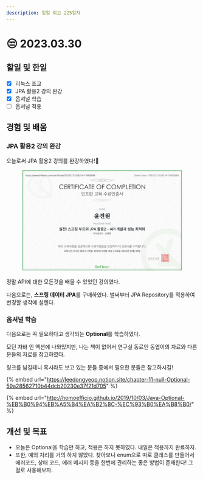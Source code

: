 ```yaml
---
description: 일일 회고 225일차
---
```


# 😒 2023.03.30

## 할일 및 한일&#x20;

* [x] 리눅스 조교&#x20;
* [x] JPA 활용2 강의 완강&#x20;
* [x] 옵셔널 학습&#x20;
* [ ] 옵셔널 적용&#x20;

## 경험 및 배움&#x20;

### JPA 활용2 강의 완강&#x20;

오늘로써 JPA 활용2 강의를 완강하였다!🎉

<figure><img src="../.gitbook/assets/image.png" alt=""><figcaption></figcaption></figure>

정말 API에 대한 모든것을 배울 수 있었던 강의였다.

다음으로는, **스프링 데이터 JPA**를 구매하였다. 벌써부터 JPA Repository를 적용하여 변경할 생각에 설렌다.

### 옵셔널 학습&#x20;

다음으로는 꼭 필요하다고 생각되는 **Optional**를 학습하였다.

모던 자바 인 액션에 나와있지만, 나는 책이 없어서 연구실 동료인 동엽이의 자료와 다른 분들의 자료를 참고하였다.

링크를 남길테니 혹시라도 보고 있는 분들 중에서 필요한 분들은 참고하시길!

{% embed url="https://leedongyeop.notion.site/chapter-11-null-Optional-59a28562710b44dcb20230e37f21d705" %}

{% embed url="http://homoefficio.github.io/2019/10/03/Java-Optional-%EB%B0%94%EB%A5%B4%EA%B2%8C-%EC%93%B0%EA%B8%B0/" %}

## 개선 및 목표&#x20;

* 오늘은 Optional을 학습만 하고, 적용은 하지 못하였다. 내일은 적용까지 완료하자.&#x20;
* 또한, 예외 처리를 거의 하지 않았다. 찾아보니 enum으로 따로 클래스를 만들어서 에러코드, 상태 코드, 에러 메시지 등을 한번에 관리하는 좋은 방법이 존재한다! 그걸로 사용해보자.&#x20;
